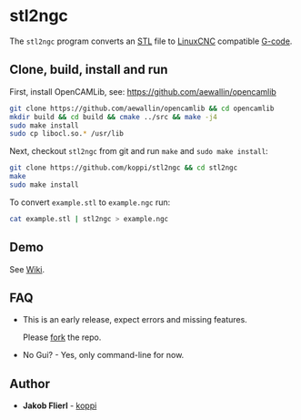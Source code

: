# stl2ngc

The ```stl2ngc``` program converts an [STL](https://en.wikipedia.org/wiki/STL_(file_format)) file to [LinuxCNC](http://linuxcnc.org/) compatible [G-code](http://linuxcnc.org/docs/html/gcode.html).

## Clone, build, install and run

First, install OpenCAMLib, see: https://github.com/aewallin/opencamlib
```bash
git clone https://github.com/aewallin/opencamlib && cd opencamlib
mkdir build && cd build && cmake ../src && make -j4
sudo make install
sudo cp libocl.so.* /usr/lib
```

Next, checkout ```stl2ngc``` from git and run ```make``` and ```sudo make install```:
```bash
git clone https://github.com/koppi/stl2ngc && cd stl2ngc
make
sudo make install
```

To convert ```example.stl``` to ```example.ngc``` run:
```bash
cat example.stl | stl2ngc > example.ngc
```

## Demo

See [Wiki](../../wiki/).

## FAQ

* This is an early release, expect errors and missing features.
  
  Please [fork](https://github.com/koppi/stl2ngc/network) the repo.

* No Gui? - Yes, only command-line for now.

## Author

* **Jakob Flierl** - [koppi](https://github.com/koppi)

